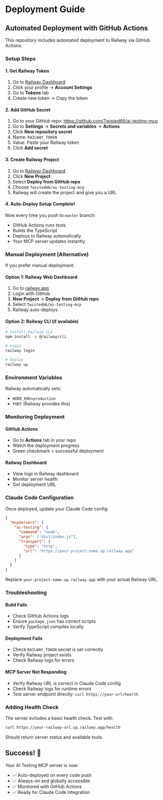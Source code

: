 # Deployment Guide

## Automated Deployment with GitHub Actions

This repository includes automated deployment to Railway via GitHub Actions.

### Setup Steps

#### 1. Get Railway Token
1. Go to [Railway Dashboard](https://railway.app/dashboard)
2. Click your profile → **Account Settings**
3. Go to **Tokens** tab
4. Create new token → Copy the token

#### 2. Add GitHub Secret
1. Go to your GitHub repo: https://github.com/Twisted66/ai-testing-mcp
2. Go to **Settings** → **Secrets and variables** → **Actions**
3. Click **New repository secret**
4. Name: `RAILWAY_TOKEN`
5. Value: Paste your Railway token
6. Click **Add secret**

#### 3. Create Railway Project
1. Go to [Railway Dashboard](https://railway.app/dashboard)
2. Click **New Project**
3. Select **Deploy from GitHub repo**
4. Choose `Twisted66/ai-testing-mcp`
5. Railway will create the project and give you a URL

#### 4. Auto-Deploy Setup Complete!
Now every time you push to `master` branch:
- GitHub Actions runs tests
- Builds the TypeScript
- Deploys to Railway automatically
- Your MCP server updates instantly

### Manual Deployment (Alternative)

If you prefer manual deployment:

#### Option 1: Railway Web Dashboard
1. Go to [railway.app](https://railway.app)
2. Login with GitHub
3. **New Project** → **Deploy from GitHub repo** 
4. Select `Twisted66/ai-testing-mcp`
5. Railway auto-deploys

#### Option 2: Railway CLI (if available)
```bash
# Install Railway CLI
npm install -g @railway/cli

# Login
railway login

# Deploy
railway up
```

### Environment Variables

Railway automatically sets:
- `NODE_ENV=production`
- `PORT` (Railway provides this)

### Monitoring Deployment

#### GitHub Actions
- Go to **Actions** tab in your repo
- Watch the deployment progress
- Green checkmark = successful deployment

#### Railway Dashboard
- View logs in Railway dashboard
- Monitor server health
- Get deployment URL

### Claude Code Configuration

Once deployed, update your Claude Code config:

```json
{
  "mcpServers": {
    "ai-testing": {
      "command": "node",
      "args": ["dist/index.js"],
      "transport": {
        "type": "http", 
        "url": "https://your-project-name.up.railway.app"
      }
    }
  }
}
```

Replace `your-project-name.up.railway.app` with your actual Railway URL.

### Troubleshooting

#### Build Fails
- Check GitHub Actions logs
- Ensure `package.json` has correct scripts
- Verify TypeScript compiles locally

#### Deployment Fails
- Check `RAILWAY_TOKEN` secret is set correctly
- Verify Railway project exists
- Check Railway logs for errors

#### MCP Server Not Responding
- Verify Railway URL is correct in Claude Code config
- Check Railway logs for runtime errors
- Test server endpoint directly: `curl https://your-url/health`

### Adding Health Check

The server includes a basic health check. Test with:
```bash
curl https://your-railway-url.up.railway.app/health
```

Should return server status and available tools.

## Success! 🎉

Your AI Testing MCP server is now:
- ✅ Auto-deployed on every code push
- ✅ Always-on and globally accessible  
- ✅ Monitored with GitHub Actions
- ✅ Ready for Claude Code integration